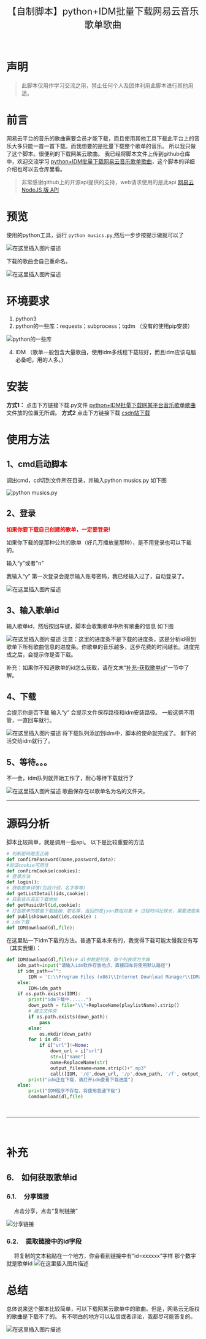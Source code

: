 <center >
<font size="5">【自制脚本】python+IDM批量下载网易云音乐歌单歌曲
</font>
</center>

<br>



<br>

# 声明

> 此脚本仅用作学习交流之用，禁止任何个人及团体利用此脚本进行其他用途。

# 前言
网易云平台的音乐的歌曲需要会员才能下载，而且使用其他工具下载此平台上的音乐大多只能一首一首下载。而我想要的是批量下载整个歌单的音乐。
所以我只做了这个脚本。很便利的下载网某云歌曲。
我已经将脚本文件上传到github仓库中，欢迎交流学习
[python+IDM批量下载网易云音乐歌单歌曲](https://github.com/crayonxin2000/NeteaseCloudPlayListDownload)，这个脚本的详细介绍也可以去仓库里看。


>非常感谢github上的开源api提供的支持，web请求使用的是此api
> [网易云 NodeJS 版 API](https://github.com/Binaryify/NeteaseCloudMusicApi)

# 预览
使用的python工具，运行  `python musics.py`,然后一步步按提示做就可以了

![在这里插入图片描述](https://img-blog.csdnimg.cn/e2f185077fe241ebbdedfe5748a1786c.png?x-oss-process=image/watermark,type_ZmFuZ3poZW5naGVpdGk,shadow_10,text_aHR0cHM6Ly9ibG9nLmNzZG4ubmV0L0NyYXlvbnhpbjIwMDA=,size_16,color_FFFFFF,t_70#pic_center)

下载的歌曲会自己重命名。

![在这里插入图片描述](https://img-blog.csdnimg.cn/c1806f49550f4f8486ccb64b12ec3a96.png?x-oss-process=image/watermark,type_ZmFuZ3poZW5naGVpdGk,shadow_10,text_aHR0cHM6Ly9ibG9nLmNzZG4ubmV0L0NyYXlvbnhpbjIwMDA=,size_16,color_FFFFFF,t_70#pic_center)
# 环境要求

 1. python3
 2. python的一些库：requests；subprocess；tqdm
（没有的使用pip安装）

 ![python的一些库](https://img-blog.csdnimg.cn/2e80636f7564459799aa4998e0892e52.png?x-oss-process=image/watermark,type_ZmFuZ3poZW5naGVpdGk,shadow_10,text_aHR0cHM6Ly9ibG9nLmNzZG4ubmV0L0NyYXlvbnhpbjIwMDA=,size_16,color_FFFFFF,t_70#pic_center)
 
 4. IDM
（歌单一般包含大量歌曲，使用idm多线程下载较好，而且idm应该电脑必备吧，用的人多。）
# 安装
**方式1：**
 点击下方链接下载.py文件
[python+IDM批量下载网某平台音乐歌单歌曲](https://github.com/crayonxin2000/NeteaseCloudPlayListDownload)
文件放的位置无所谓。
**方式2**
点击下方链接下载
[csdn站下载](https://download.csdn.net/download/Crayonxin2000/21462418)
<br>

# 使用方法

## 1、cmd启动脚本
调出cmd，cd切到文件所在目录，并输入python musics.py
如下图

![python musics.py](https://img-blog.csdnimg.cn/625f8ec8ea524525897e3b50b50423d3.png?x-oss-process=image/watermark,type_ZmFuZ3poZW5naGVpdGk,shadow_10,text_aHR0cHM6Ly9ibG9nLmNzZG4ubmV0L0NyYXlvbnhpbjIwMDA=,size_16,color_FFFFFF,t_70#pic_center)
##  2、登录
<font color="#ee0000">**如果你要下载自己创建的歌单，一定要登录!** </font>

如果你下载的是那种公共的歌单（好几万播放量那种），是不用登录也可以下载的。

输入“y”或者"n"

我输入“y”
第一次登录会提示输入账号密码，我已经输入过了，自动登录了。

![在这里插入图片描述](https://img-blog.csdnimg.cn/2d018c2c0c574e9db537aceb4b98162e.png?x-oss-process=image/watermark,type_ZmFuZ3poZW5naGVpdGk,shadow_10,text_aHR0cHM6Ly9ibG9nLmNzZG4ubmV0L0NyYXlvbnhpbjIwMDA=,size_16,color_FFFFFF,t_70#pic_center)



##  3、输入歌单id
输入歌单id，然后按回车键，脚本会收集歌单中所有歌曲的信息
如下图

![在这里插入图片描述](https://img-blog.csdnimg.cn/b9c1c1480bbe40a889a53f0bfd8c8e3b.png?x-oss-process=image/watermark,type_d3F5LXplbmhlaQ,shadow_50,text_Q1NETiBAQ3JheW9u6ZGr,size_20,color_FFFFFF,t_70,g_se,x_16#pic_center)
注意：这里的进度条不是下载的进度条，这是分析id得到歌单下所有歌曲信息的进度条。你歌单的音乐越多，这步花费的时间越长。进度完成之后，会提示你是否下载。

补充：如果你不知道歌单的id怎么获取，请在文末“[补充-获取歌单id](#getid)”一节中了解。
##  4、下载
会提示你是否下载
输入“y”
会提示文件保存路径和idm安装路径。
一般这俩不用管，一直回车就行。

![在这里插入图片描述](https://img-blog.csdnimg.cn/e994ab66ab624bbab11c772c365b4d6f.png?x-oss-process=image/watermark,type_ZmFuZ3poZW5naGVpdGk,shadow_10,text_aHR0cHM6Ly9ibG9nLmNzZG4ubmV0L0NyYXlvbnhpbjIwMDA=,size_16,color_FFFFFF,t_70#pic_center)
将下载队列添加到idm中，脚本的使命就完成了。
剩下的活交给idm就行了。
## 5、等待。。。
不一会，idm队列就开始工作了，耐心等待下载就行了

![在这里插入图片描述](https://img-blog.csdnimg.cn/8239fb0035fe440fbad2efd744fa8e1f.png?x-oss-process=image/watermark,type_ZmFuZ3poZW5naGVpdGk,shadow_10,text_aHR0cHM6Ly9ibG9nLmNzZG4ubmV0L0NyYXlvbnhpbjIwMDA=,size_16,color_FFFFFF,t_70#pic_center)
歌曲保存在以歌单名为名的文件夹。

<hr>

# 源码分析
脚本比较简单，就是调用一些api。
以下是比较重要的方法

```python
# 判断密码是否正确
def confirmPassword(name,password,data):
#验证cookie可用性
def confirmCookie(cookies):
# 登录方法
def login():
# 获取歌单详情(包括介绍，名字等等)
def getListDetail(ids,cookie):
# 获取音乐真实下载地址
def getMusicUrl(id,cookie):
# 打包歌单的歌曲下载链接、歌名等，返回的是json数组对象 # 过程时间比较长，需要进度条
def publishDownLoad(ids,cookie) :
# idm下载
def IDMdownload(dl,file):
```
在这里贴一下idm下载的方法。普通下载本来有的，我觉得下载可能太慢我没有写（其实我懒）：

```python
def IDMdownload(dl,file):# dl参数是列表，每个列表项为字典
    idm_path=input("请输入idm软件存放地点，直接回车将使用默认路径")
    if idm_path=="":
        IDM = 'C:\\Program Files (x86)\\Internet Download Manager\\IDMan.exe'
    else:
        IDM=idm_path
    if os.path.exists(IDM):
        print("idm下载中......")
        down_path = file+"\\"+ReplaceName(playlistName).strip()
        # 建立文件夹
        if os.path.exists(down_path):
            pass
        else:
            os.mkdir(down_path)
        for i in dl:
            if i["url"]!=None:
                down_url = i["url"]
                str=i["name"]
                name=ReplaceName(str)
                output_filename=name.strip()+".mp3"
                call([IDM, '/d',down_url, '/p',down_path, '/f', output_filename, '/n', '/a'])
        print("idm正在下载，请打开idm查看下载进度")
    else:
        print("IDM程序不存在，将使用普通下载")
        Comdownload(dl,file)

```
<br/>
<hr/><br/>

# 补充
##  6. <a name='-&nbsp;-&nbsp;如何获取歌单id'></a>  &nbsp; &nbsp;如何获取歌单id 
<div id="getid"></div>

###  6.1. <a name='&nbsp;&nbsp;&nbsp;&nbsp;分享链接'></a>&nbsp;&nbsp;&nbsp;&nbsp;分享链接
&nbsp;&nbsp;&nbsp;&nbsp;&nbsp;点击分享，点击“复制链接”

![分享链接](https://img-blog.csdnimg.cn/e681b4bd52ea4183afc63b6ad7a76475.png?x-oss-process=image/watermark,type_ZmFuZ3poZW5naGVpdGk,shadow_10,text_aHR0cHM6Ly9ibG9nLmNzZG4ubmV0L0NyYXlvbnhpbjIwMDA=,size_16,color_FFFFFF,t_70#pic_center)
###  6.2. <a name='&nbsp;&nbsp;&nbsp;&nbsp;提取链接中的id字段'></a>&nbsp;&nbsp;&nbsp;&nbsp;提取链接中的id字段
&nbsp;&nbsp;&nbsp;&nbsp;&nbsp;将复制的文本粘贴在一个地方，你会看到链接中有“id=xxxxxx”字样
那个数字就是歌单id
![在这里插入图片描述](https://img-blog.csdnimg.cn/3a953924e86d405b8606c625499470a1.png#pic_center)
# 总结
总体说来这个脚本比较简单，可以下载网某云歌单中的歌曲。但是，网易云无版权的歌曲是下载不了的。
有不明白的地方可以私信或者评论，我都尽可能答复的。

![在这里插入图片描述](https://img-blog.csdnimg.cn/13262acf8b634bd0977282ce2cc5dc6d.jpg#pic_center)
